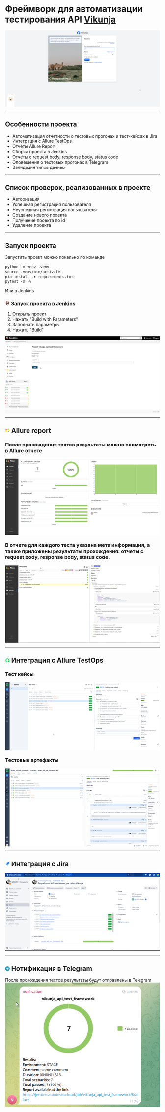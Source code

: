 # Фреймворк для автоматизации тестирования API [Vikunja](https://vikunja.io/) 
<img align="center" src="https://github.com/Lexzender/vikunja_api_test_framework/blob/main/vikunja_api_test_framework/pictures/vikunja.png" />

---

## Особенности проекта
* Автоматизация отчетности о тестовых прогонах и тест-кейсах в Jira
* Интеграция с Allure TestOps
* Отчеты Allure Report
* Сборка проекта в Jenkins
* Отчеты с request body, response body, status code
* Оповещения о тестовых прогонах в Telegram
* Валидация типов данных
---
## Список проверок, реализованных в проекте
* Авторизация
* Успешная регистрация пользователя
* Неуспешная регистрация пользователя 
* Создание нового проекта
* Получение проекта по id
* Удаление проекта

 ---
## Запуск проекта
Запустить проект можно локально по команде

```
python -m venv .venv
source .venv/bin/activate
pip install -r requirements.txt
pytest -s -v 
```
Или в Jenkins

### <code><img width="3%" title="Jenkins" src="https://github.com/Lexzender/Lexzender/blob/main/images/jenkins-original.svg"></code> Запуск проекта в Jenkins

1) Открыть [проект](https://jenkins.autotests.cloud/job/vikunja_api_test_framework/)
2) Нажать "Build with Parameters"
3) Заполнить параметры 
4) Нажать "Build"
<img align="center" src="https://github.com/Lexzender/vikunja_api_test_framework/blob/main/vikunja_api_test_framework/pictures/jenkins_api.png" />

---

## <code><img width="3%" title="Allure_Report" src="https://github.com/Lexzender/Lexzender/blob/main/images/Allure_Report.png"></code> Allure report
### После прохождения тестов результаты можно посмотреть в Allure отчете
<img align="center" src="https://github.com/Lexzender/vikunja_api_test_framework/blob/main/vikunja_api_test_framework/pictures/allure_api.png" />

### В отчете для каждого теста указана мета информация, а также приложены результаты прохождения: отчеты с request body, response body, status code.
<img align="center" src="https://github.com/Lexzender/vikunja_api_test_framework/blob/main/vikunja_api_test_framework/pictures/behaaviors_api.png" />

---
## <code><img width="3%" title="AllureTestOps.png" src="https://github.com/Lexzender/Lexzender/blob/main/images/AllureTestOps.png"></code> Интеграция с Allure TestOps
### Тест кейсы
<img align="center" src="https://github.com/Lexzender/vikunja_api_test_framework/blob/main/vikunja_api_test_framework/pictures/test%20%20cases_api.png" />

### Тестовые артефакты 
<img align="center" src="https://github.com/Lexzender/vikunja_api_test_framework/blob/main/vikunja_api_test_framework/pictures/tk_api.png" />

---
## <code><img width="3%" title="Jira.png" src="https://github.com/Lexzender/Lexzender/blob/main/images/jira-original.svg"></code> Интеграция с Jira
<img align="center" src="https://github.com/Lexzender/vikunja_api_test_framework/blob/main/vikunja_api_test_framework/pictures/jira_api.png" />

---
## <code><img width="3%" title="Telegram" src="https://github.com/Lexzender/Lexzender/blob/main/images/tg.png"></code> Нотификация в Telegram
После прохождения тестов результаты будут отправлены в Telegram
<img align="center" src="https://github.com/Lexzender/vikunja_api_test_framework/blob/main/vikunja_api_test_framework/pictures/Telegram_api.png" />


